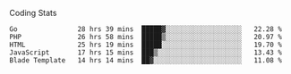 Coding Stats
<!--START_SECTION:waka-->

```text
Go               28 hrs 39 mins  █████▓░░░░░░░░░░░░░░░░░░░   22.28 %
PHP              26 hrs 58 mins  █████▒░░░░░░░░░░░░░░░░░░░   20.97 %
HTML             25 hrs 19 mins  █████░░░░░░░░░░░░░░░░░░░░   19.70 %
JavaScript       17 hrs 15 mins  ███▒░░░░░░░░░░░░░░░░░░░░░   13.43 %
Blade Template   14 hrs 14 mins  ██▓░░░░░░░░░░░░░░░░░░░░░░   11.08 %
```

<!--END_SECTION:waka-->
